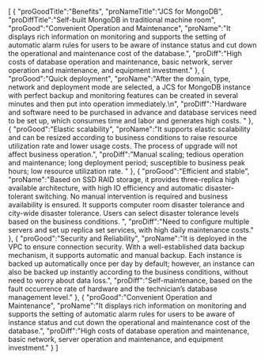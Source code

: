 [
	{
		"proGoodTitle":"Benefits",
		"proNameTitle":"JCS for MongoDB",
		"proDiffTitle":"Self-built MongoDB in traditional machine room",
		"proGood":"Convenient Operation and Maintenance",
		"proName":"It displays rich information on monitoring and supports the setting of automatic alarm rules for users to be aware of instance status and cut down the operational and maintenance cost of the database.",
		"proDiff":"High costs of database operation and maintenance, basic network, server operation and maintenance, and equipment investment."
	},
	{
		"proGood":"Quick deployment",
		"proName":"After the domain, type, network and deployment mode are selected, a JCS for MongoDB instance with perfect backup and monitoring features can be created in several minutes and then put into operation immediately.\n",
		"proDiff":"Hardware and software need to be purchased in advance and database services need to be set up, which consumes time and labor and generates high costs. "
	},
	{
		"proGood":"Elastic scalability",
		"proName":"It supports elastic scalability and can be resized according to business conditions to raise resource utilization rate and lower usage costs. The process of upgrade will not affect business operation.",
		"proDiff":"Manual scaling; tedious operation and maintenance; long deployment period; susceptible to business peak hours; low resource utilization rate. "
	},
	{
		"proGood":"Efficient and stable",
		"proName":"Based on SSD RAID storage, it provides three-replica high available architecture, with high IO efficiency and automatic disaster-tolerant switching. No manual intervention is required and business availability is ensured. It supports computer room disaster tolerance and city-wide disaster tolerance. Users can select disaster tolerance levels based on the business conditions. ",
		"proDiff":"Need to configure multiple servers and set up replica set services, with high daily maintenance costs."
	},
	{
		"proGood":"Security and Reliability",
		"proName":"It is deployed in the VPC to ensure connection security. With a well-established data backup mechanism, it supports automatic and manual backup. Each instance is backed up automatically once per day by default; however, an instance can also be backed up instantly according to the business conditions, without need to worry about data loss.",
		"proDiff":"Self-maintenance, based on the fault occurrence rate of hardware and the technician’s database management level."
	},
	{
		"proGood":"Convenient Operation and Maintenance",
		"proName":"It displays rich information on monitoring and supports the setting of automatic alarm rules for users to be aware of instance status and cut down the operational and maintenance cost of the database.",
		"proDiff":"High costs of database operation and maintenance, basic network, server operation and maintenance, and equipment investment."
	}
]